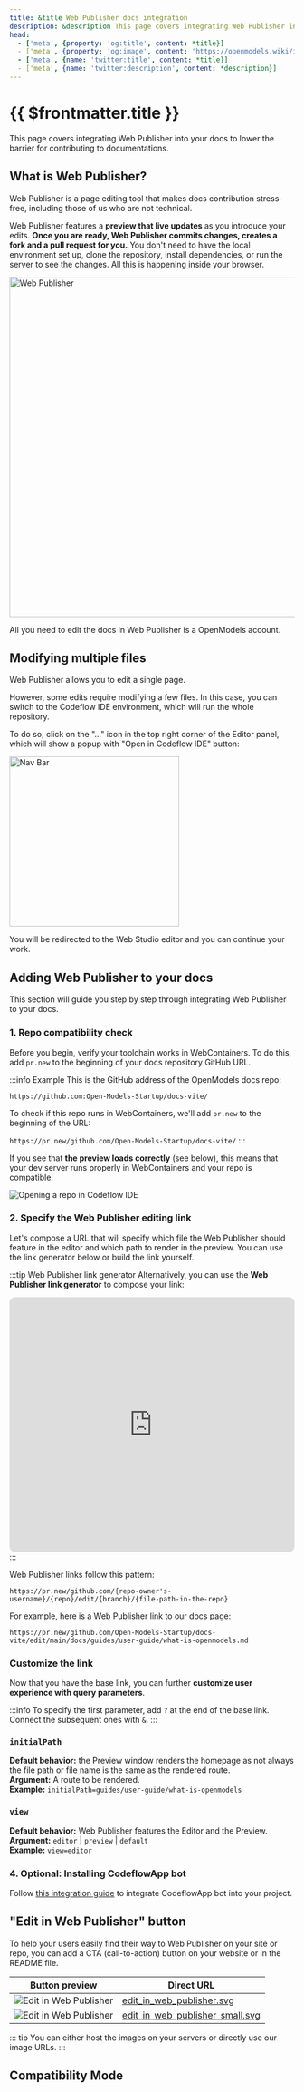 ```yaml
---
title: &title Web Publisher docs integration
description: &description This page covers integrating Web Publisher into your docs to lower the barrier for contributing to documentations.
head:
  - ['meta', {property: 'og:title', content: *title}] 
  - ['meta', {property: 'og:image', content: 'https://openmodels.wiki/img/og/integrating-web_publisher.png'}]
  - ['meta', {name: 'twitter:title', content: *title}]
  - ['meta', {name: 'twitter:description', content: *description}]
---
```


# {{ $frontmatter.title }}

This page covers integrating Web Publisher into your docs to lower the barrier for contributing to documentations.

## What is Web Publisher?

Web Publisher is a page editing tool that makes docs contribution stress-free, including those of us who are not technical.

Web Publisher features a **preview that live updates** as you introduce your edits. **Once you are ready, Web Publisher commits changes, creates a fork and a pull request for you.** You don't need to have the local environment set up, clone the repository, install dependencies, or run the server to see the changes. All this is happening inside your browser.

<img lang="en" src="./assets/wp-whole.png" alt="Web Publisher" style="width: 600px"/>

All you need to edit the docs in Web Publisher is a OpenModels account.

## Modifying multiple files

Web Publisher allows you to edit a single page.

However, some edits require modifying a few files. In this case, you can switch to the Codeflow IDE environment, which will run the whole repository.

To do so, click on the "..." icon in the top right corner of the Editor panel, which will show a popup with "Open in Codeflow IDE" button:

<img lang="en" src="./assets/wp-open-in-ide-popup.png" alt="Nav Bar" style="width: 300px"/>

You will be redirected to the Web Studio editor and you can continue your work.

## Adding Web Publisher to your docs

This section will guide you step by step through integrating Web Publisher to your docs.

### 1. Repo compatibility check

Before you begin, verify your toolchain works in WebContainers. To do this, add `pr.new` to the beginning of your docs repository GitHub URL.

:::info Example
This is the GitHub address of the OpenModels docs repo:

`https://github.com:Open-Models-Startup/docs-vite/`

To check if this repo runs in WebContainers, we'll add `pr.new` to the beginning of the URL:

`https://pr.new/github.com/Open-Models-Startup/docs-vite/`
:::

If you see that **the preview loads correctly** (see below), this means that your dev server runs properly in WebContainers and your repo is compatible.

<img lang="en" src="./assets/codeflow-ide-opening-repo.gif" alt="Opening a repo in Codeflow IDE" />

### 2. Specify the Web Publisher editing link

Let's compose a URL that will specify which file the Web Publisher should feature in the editor and which path to render in the preview. You can use the link generator below or build the link yourself.

:::tip Web Publisher link generator
Alternatively, you can use the **Web Publisher link generator** to compose your link:

<iframe src="https://openmodels.wiki/edit/vue-c2wltp?embed=1&file=src/App.vue&hideExplorer=1&hideNavigation=1&view=preview&ctl=1" style="width:100%;height:450px;border:1px solid var(--vp-custom-block-tip-border);border-radius:10px"></iframe>
:::

Web Publisher links follow this pattern:

`https://pr.new/github.com/{repo-owner's-username}/{repo}/edit/{branch}/{file-path-in-the-repo}`

For example, here is a Web Publisher link to our docs page:

`https://pr.new/github.com/Open-Models-Startup/docs-vite/edit/main/docs/guides/user-guide/what-is-openmodels.md`

### Customize the link

Now that you have the base link, you can further **customize user experience with query parameters**.

:::info
To specify the first parameter, add `?` at the end of the base link. Connect the subsequent ones with `&`.
:::

### `initialPath`

<p>
    <b>Default behavior:</b> the Preview window renders the homepage as not always the file path or file name is the same as the rendered route.<br/>
    <b>Argument:</b> A route to be rendered.<br/>
    <b>Example:</b> <code>initialPath=guides/user-guide/what-is-openmodels</code><br/>
</p>

### `view`

<p>
    <b>Default behavior:</b> Web Publisher features the Editor and the Preview. <br/>
    <b>Argument:</b> <code>editor</code> | <code>preview</code> | <code>default</code><br/>
    <b>Example:</b> <code>view=editor</code><br/>
</p>

### 4. Optional: Installing CodeflowApp bot

<!--@include: ./parts/codeflowapp-bot.md-->

<!--@include: ./parts/installing-codeflowapp.md-->

Follow [this integration guide](./integrating-codeflowapp-bot.md) to integrate CodeflowApp bot into your project.

<!-- ### 5. Configure "edit this page"

To enable edits on the sites created via generators, you need to change the default settings. Consult the table below to find which files to change. -->

## "Edit in Web Publisher" button

To help your users easily find their way to Web Publisher on your site or repo, you can add a CTA (call-to-action) button on your website or in the README file.

| Button preview | Direct URL |
| --- | --- |
| <img alt="Edit in Web Publisher" src="/img/edit_in_web_publisher.svg" /> | <a href="/img/edit_in_web_publisher.svg" target="_blank">edit_in_web_publisher.svg</a> |
| <img alt="Edit in Web Publisher" src="/img/edit_in_web_publisher_small.svg" /> | <a href="/img/edit_in_web_publisher_small.svg" target="_blank">edit_in_web_publisher_small.svg</a> |

::: tip
You can either host the images on your servers or directly use our image URLs.
:::

## Compatibility Mode

<!--@include: ./parts/wp-compatibility-mode.md-->
